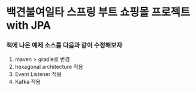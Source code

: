 # 백견불여일타 스프링 부트 쇼핑몰 프로젝트 with JPA


### 책에 나온 예제 소스를 다음과 같이 수정해보자


1. maven > gradle로 변경
2. hexagonal architecture 적용
3. Event Listener 적용
4. Kafka 적용


